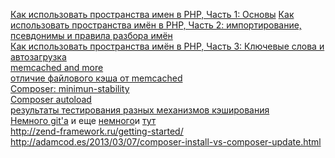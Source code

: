 <a href="http://habrahabr.ru/post/72033/">Как использовать пространства имен в PHP, Часть 1: Основы</a>
<a href="http://habrahabr.ru/post/72097/">Как использовать пространства имён в PHP, Часть 2: импортирование, псевдонимы и правила разбора имён</a><br/>
<a href="http://habrahabr.ru/post/72150/">Как использовать пространства имён в PHP, Часть 3: Ключевые слова и автозагрузка</a><br/>
<a href="http://highload.com.ua/">memcached and more</a><br/>
<a href="http://forum.searchengines.ru/archive/index.php/t-691502.html">отличие файлового кэша от memcached</a><br/>
<a href="http://rodush.com/2012/07/composer-minimum-stability-%D0%BF%D0%BE-%D1%83%D0%BC%D0%BE%D0%BB%D1%87%D0%B0%D0%BD%D0%B8%D1%8E-%D1%81%D1%87%D0%B8%D1%82%D0%B0%D0%B5%D1%82%D1%81%D1%8F-stable/">Composer: minimun-stability</a><br/>
<a href="http://4devs.io/a/autoload-composer">Composer autoload</a><br/>
<a href="http://www.balancer.ru/tech/forum/2011/05/t82115--testy-proizvoditelnost-raznykh-mekhanizmov-keshirovaniya-v-p.7369.html">результаты тестирования разных механизмов кэширования</a><br/>
<a href="http://evtuhovich.ru/blog/2009/04/03/git-reset/">Немного git'а</a> и еще <a href="http://sethrobertson.github.io/GitFixUm/fixup.html">немного</a>и <a href="http://lezhnevs.ru/git">тут</a><br/>
http://zend-framework.ru/getting-started/ <br/>
http://adamcod.es/2013/03/07/composer-install-vs-composer-update.html <br/>
